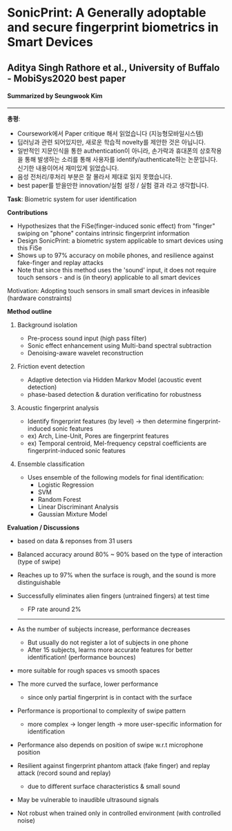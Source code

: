 # SonicPrint: A Generally adoptable and secure fingerprint biometrics in Smart Devices
## Aditya Singh Rathore et al., University of Buffalo - MobiSys2020 best paper
#### Summarized by Seungwook Kim
---

**총평**: 
* Coursework에서 Paper critique 해서 읽었습니다 (지능형모바일시스템)
* 딥러닝과 관련 되어있지만, 새로운 학습적 novelty를 제안한 것은 아닙니다.
* 일반적인 지문인식을 통한 authentication이 아니라, 손가락과 휴대폰의 상호작용을 통해 발생하는 소리를 통해 사용자를 identify/authenticate하는 논문입니다. 신기한 내용이어서 재미있게 읽었습니다.
* 음성 전처리/후처리 부분은 잘 몰라서 제대로 읽지 못했습니다.
* best paper를 받을만한 innovation/실험 설정 / 실험 결과 라고 생각합니다.

**Task**: Biometric system for user identification

**Contributions**
* Hypothesizes that the FiSe(finger-induced sonic effect) from "finger" swiping on "phone" contains intrinsic fingerprint information
* Design SonicPrint: a biometric system applicable to smart devices using this FiSe
* Shows up to 97% accuracy on mobile phones, and resilience against fake-finger and replay attacks
* Note that since this method uses the 'sound' input, it does not require touch sensors - and is (in theory) applicable to all smart devices

Motivation: Adopting touch sensors in small smart devices in infeasible (hardware constraints)

**Method outline**
1. Background isolation
    * Pre-process sound input (high pass filter)
    * Sonic effect enhancement using Multi-band spectral subtraction
    * Denoising-aware wavelet reconstruction

2. Friction event detection
    * Adaptive detection via Hidden Markov Model (acoustic event detection)
    * phase-based detection & duration verificatino for robustness

3. Acoustic fingerprint analysis
    * Identify fingerprint features (by level) -> then determine fingerprint-induced sonic features
    * ex) Arch, Line-Unit, Pores are fingerprint features
    * ex) Temporal centroid, Mel-frequency cepstral coefficients are fingerprint-induced sonic features
4. Ensemble classification
    * Uses ensemble of the following models for final identification:
        * Logistic Regression
        * SVM
        * Random Forest
        * Linear Discriminant Analysis
        * Gaussian Mixture Model


**Evaluation / Discussions**
* based on data & reponses from 31 users

* Balanced accuracy around 80% ~ 90% based on the type of interaction (type of swipe)
* Reaches up to 97% when the surface is rough, and the sound is more distinguishable
* Successfully eliminates alien fingers (untrained fingers) at test time
    * FP rate around 2%

    ---
* As the number of subjects increase, performance decreases
    * But usually do not register a lot of subjects in one phone
    * After 15 subjects, learns more accurate features for better identification! (performance bounces)
* more suitable for rough spaces vs smooth spaces
* The more curved the surface, lower performance
    * since only partial fingerprint is in contact with the surface
* Performance is proportional to complexity of swipe pattern
    * more complex -> longer length -> more user-specific information for identification
* Performance also depends on position of swipe w.r.t microphone position
* Resilient against fingerprint phantom attack (fake finger) and replay attack (record sound and replay)
    * due to different surface characteristics & small sound
* May be vulnerable to inaudible ultrasound signals
* Not robust when trained only in controlled environment (with controlled noise)
